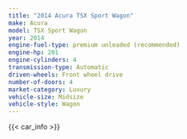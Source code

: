 ```yaml
---
title: "2014 Acura TSX Sport Wagon"
make: Acura
model: TSX Sport Wagon
year: 2014
engine-fuel-type: premium unleaded (recommended)
engine-hp: 201
engine-cylinders: 4
transmission-type: Automatic
driven-wheels: Front wheel drive
number-of-doors: 4
market-category: Luxury
vehicle-size: Midsize
vehicle-style: Wagon
---
```


{{< car_info >}}
